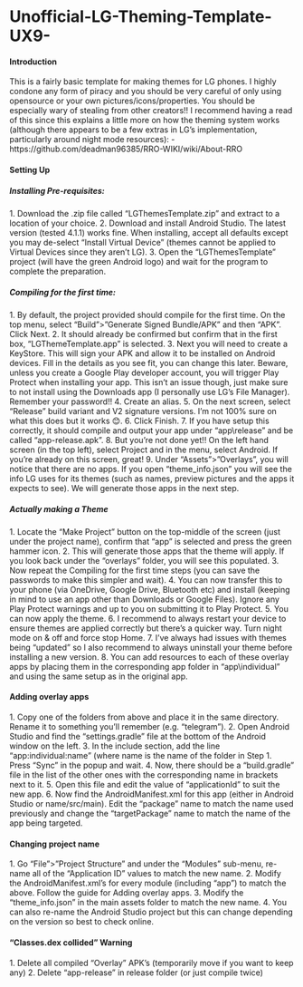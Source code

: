 # Unofficial-LG-Theming-Template-UX9-

<h4>Introduction</h4>
This is a fairly basic template for making themes for LG phones. I highly condone any form of piracy and you should be very careful of only using opensource or your own pictures/icons/properties. You should be especially wary of stealing from other creators!! 
I recommend having a read of this since this explains a little more on how the theming system works (although there appears to be a few extras in LG’s implementation, particularly around night mode resources):
-	https://github.com/deadman96385/RRO-WIKI/wiki/About-RRO

<h4>Setting Up</h4>
	<h5>Installing Pre-requisites:</h5>
1.	Download the .zip file called “LGThemesTemplate.zip” and extract to a location of your choice.
2.	Download and install Android Studio. The latest version (tested 4.1.1) works fine. When installing, accept all defaults except you may de-select “Install Virtual Device” (themes cannot be applied to Virtual Devices since they aren’t LG).
3.	Open the “LGThemesTemplate” project (will have the green Android logo) and wait for the program to complete the preparation.
<h5>Compiling for the first time:</h5>
1.	By default, the project provided should compile for the first time. On the top menu, select “Build”>”Generate Signed Bundle/APK” and then “APK”. Click Next.
2.	It should already be confirmed but confirm that in the first box, “LGThemeTemplate.app” is selected.
3.	Next you will need to create a KeyStore. This will sign your APK and allow it to be installed on Android devices. Fill in the details as you see fit, you can change this later. Beware, unless you create a Google Play developer account, you will trigger Play Protect when installing your app. This isn’t an issue though, just make sure to not install using the Downloads app (I personally use LG’s File Manager). Remember your password!!
4.	Create an alias.
5.	On the next screen, select “Release” build variant and V2 signature versions. I’m not 100% sure on what this does but it works 😊.
6.	Click Finish.
7.	If you have setup this correctly, it should compile and output your app under “app\release” and be called “app-release.apk”.
8.	But you’re not done yet!! On the left hand screen (in the top left), select Project and in the menu, select Android. If you’re already on this screen, great!
9.	Under “Assets”>”Overlays”, you will notice that there are no apps. If you open “theme_info.json” you will see the info LG uses for its themes (such as names, preview pictures and the apps it expects to see). We will generate those apps in the next step.

<h5>Actually making a Theme</h5>
1.	Locate the “Make Project” button on the top-middle of the screen (just under the project name), confirm that “app” is selected and press the green hammer icon.
2.	This will generate those apps that the theme will apply. If you look back under the “overlays” folder, you will see this populated. 
3.	Now repeat the Compiling for the first time steps (you can save the passwords to make this simpler and wait).
4.	You can now transfer this to your phone (via OneDrive, Google Drive, Bluetooth etc) and install (keeping in mind to use an app other than Downloads or Google Files). Ignore any Play Protect warnings and up to you on submitting it to Play Protect.
5.	You can now apply the theme.
6.	I recommend to always restart your device to ensure themes are applied correctly but there’s a quicker way. Turn night mode on & off and force stop Home. 
7.	I’ve always had issues with themes being “updated” so I also recommend to always uninstall your theme before installing a new version.
8.	You can add resources to each of these overlay apps by placing them in the corresponding app folder in “app\individual” and using the same setup as in the original app.

<h4>Adding overlay apps</h4>
1.	Copy one of the folders from above and place it in the same directory. Rename it to something you’ll remember (e.g. “telegram”).
2.	Open Android Studio and find the “settings.gradle” file at the bottom of the Android window on the left.
3.	In the include section, add the line “app:individual:name” (where name is the name of the folder in Step 1. Press “Sync” in the popup and wait.
4.	Now, there should be a “build.gradle” file in the list of the other ones with the corresponding name in brackets next to it.
5.	Open this file and edit the value of “applicationId” to suit the new app. 
6.	Now find the AndroidManifest.xml for this app (either in Android Studio or name/src/main). Edit the “package” name to match the name used previously and change the “targetPackage” name to match the name of the app being targeted. 

<h4>Changing project name</h4>
1.	Go “File”>”Project Structure” and under the “Modules” sub-menu, re-name all of the “Application ID” values to match the new name.
2.	Modify the AndroidManifest.xml’s for every module (including “app”) to match the above. Follow the guide for Adding overlay apps. 
3.	Modify the “theme_info.json” in the main assets folder to match the new name.
4.	You can also re-name the Android Studio project but this can change depending on the version so best to check online.

<h4>“Classes.dex collided” Warning</h4>
1.	Delete all compiled “Overlay” APK’s (temporarily move if you want to keep any)
2.	Delete “app-release” in release folder (or just compile twice)





